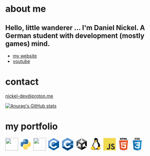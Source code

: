<div class="about me" align="left">
  <h1>about me</h1>
  <h2>Hello, little wanderer ... I'm Daniel Nickel. A German student with development (mostly games) mind.</h2>
</div>

<div class="links">
  <ul align="left" text-decoration="none" list-style-type="none">
    <li><a href="https://nickel-dev.github.io/">my website</a></li>
    <li><a href="https://www.youtube.com/channel/UC0EUzVE5lTTZ8aGAZ9D60zA">youtube</a></li>
  </ul>
</div>

<div class="contact" align="left">
  <h1>contact</h1>
  <a href="mailto: nickel-dev@proton.me">nickel-dev@proton.me</a>
</div>

[![Anurag's GitHub stats](https://github-readme-stats.vercel.app/api?username=nickel-dev)](https://github.com/anuraghazra/github-readme-stats)
  
<div class="prtfolio" align="left" margin-right=10% margin-left=10%>
  <h1>my portfolio</h1>
  <a href="https://vlang.io/"><img src="https://raw.githubusercontent.com/vlang/v-logo/master/dist/v-logo.png" width=40 height=40></a>
  <a href="https://python.org/"><img src="https://raw.githubusercontent.com/devicons/devicon/master/icons/python/python-original.svg" width=40 height=40></a>
  <a href="https://www.gnu.org/software/bash/"><img src="https://camo.githubusercontent.com/bbb327d6ba7708520eaafd13396fed64d73bf5df5c4cdd0ba03cf0843f7a9340/68747470733a2f2f7777772e766563746f726c6f676f2e7a6f6e652f6c6f676f732f676e755f626173682f676e755f626173682d69636f6e2e737667" width=40 height=40></a>
  <a href="https://en.wikipedia.org/wiki/C_(programming_language)"><img src="https://raw.githubusercontent.com/devicons/devicon/master/icons/c/c-original.svg" width=40 height=40></a>
  <a href="https://en.wikipedia.org/wiki/C%2B%2B"><img src="https://raw.githubusercontent.com/devicons/devicon/master/icons/cplusplus/cplusplus-original.svg" width=40 height=40></a>
  <a href="https://unity.com/"><img src="https://raw.githubusercontent.com/devicons/devicon/master/icons/unity/unity-original.svg" width=40 height=40></a>
  <a href="https://kernel.org/"><img src="https://raw.githubusercontent.com/devicons/devicon/master/icons/linux/linux-original.svg" width=40 height=40></a>
  <a href="https://www.javascript.com/"><img src="https://raw.githubusercontent.com/devicons/devicon/master/icons/javascript/javascript-original.svg" width=40 height=40></a>
  <a href="https://w3.org/"><img src="https://raw.githubusercontent.com/devicons/devicon/master/icons/html5/html5-original-wordmark.svg" width=40 height=40></a>
  <a href="https://www.w3.org/Style/CSS/Overview.en.html"><img src="https://raw.githubusercontent.com/devicons/devicon/master/icons/css3/css3-original-wordmark.svg" width=40 height=40></a>
</div>
